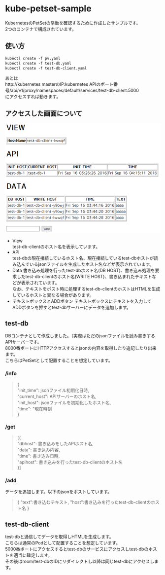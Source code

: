 # kube-petset-sample
KubernetesのPetSetの挙動を確認するために作成したサンプルです。  
2つのコンテナで構成されています。

## 使い方
```
kubectl create -f pv.yaml
kubectl create -f test-db.yaml
kubectl create -f test-db-client.yaml
```

あとは  
http://kubernetes masterのIP:kubernetes APIのポート番号/api/v1/proxy/namespaces/default/services/test-db-client:5000  
にアクセスすれば動きます。

## アクセスした画面について
![](https://raw.githubusercontent.com/mmitti/kube-petset-sample/master/img.png "サンプル")
- View  
  test-db-clientのホスト名を表示しています。
- API  
  test-dbの現在接続しているホスト名、現在接続しているtest-dbホストが読み込んでいるjsonファイルを生成したホスト名などが表示されています。
- Data
  書き込み処理を行ったtest-dbホスト名(DB HOST)、書き込み処理を要求したtest-db-clientのホスト名(WRITE HOST)、書き込まれたテキストなどが表示されています。  
  なお、テキストをポスト時に処理するtest-db-clientのホストはHTMLを生成しているホストと異なる場合があります。
- テキストボックスとADDボタン
  テキストボックスにテキストを入力してADDボタンを押すとtest-dbサーバーにデータを追加します。

## test-db
DBコンテナとして作成しました。（実際はただのjsonファイルを読み書きするAPIサーバーです。  
8000番ポートにHTTPアクセスするとjsonの内容を取得したり追記したり出来ます。  
こちらはPetSetとして配置することを想定しています。

### /info
>{  
>  "init_time": jsonファイル初期化日時,  
>  "current_host": APIサーバーのホスト名,  
>  "init_host": jsonファイルを初期化したホスト名,  
>  "time": "現在時刻  
>}

### /get
>[{  
>  "dbhost": 書き込みをしたAPIホスト名,  
>  "data": 書き込み内容,  
>  "time": 書き込み日時,  
>  "apihost": 書き込みを行ったtest-db-clientのホスト名  
>}]

### /add
データを追加します。以下のjsonをポストしています。
>{
>  "text":書き込むテキスト,
>  "host":書き込みを行ったtest-db-clientのホスト名
>}

## test-db-client
test-dbと通信してデータを取得しHTMLを生成します。  
こちらは通常のPodとして配置することを想定しています。  
5000番ポートにアクセスするとtest-dbのサービスにアクセスしtest-dbのホストを適当に確定します。  
その後はroom/test-dbのIDにリダイレクトし以降は同じtest-dbにアクセスします。
